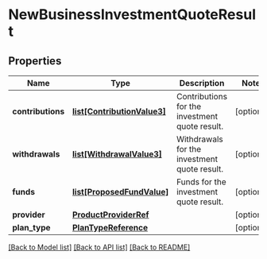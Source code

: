 # NewBusinessInvestmentQuoteResult

## Properties
Name | Type | Description | Notes
------------ | ------------- | ------------- | -------------
**contributions** | [**list[ContributionValue3]**](ContributionValue3.md) | Contributions for the investment quote result. | [optional] 
**withdrawals** | [**list[WithdrawalValue3]**](WithdrawalValue3.md) | Withdrawals  for the investment quote result. | [optional] 
**funds** | [**list[ProposedFundValue]**](ProposedFundValue.md) | Funds  for the investment quote result. | [optional] 
**provider** | [**ProductProviderRef**](ProductProviderRef.md) |  | [optional] 
**plan_type** | [**PlanTypeReference**](PlanTypeReference.md) |  | [optional] 

[[Back to Model list]](../README.md#documentation-for-models) [[Back to API list]](../README.md#documentation-for-api-endpoints) [[Back to README]](../README.md)


